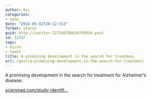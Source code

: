 ```yaml
---
author: Avi
categories:
- none
date: "2016-05-02T20:12:31Z"
format: status
guid: http://twitter-727289700650749954-post
id: 12747
tags:
- micro
- tweet
title: A promising development in the search for treatmen…
url: /post/a-promising-development-in-the-search-for-treatmen/
---
```

A promising development in the search for treatment for Alzheimer’s disease:

[scienmag.com/study-identifi…](http://scienmag.com/study-identifies-compound-that-reverses-symptoms-of-alzheimers-parkinsons/)